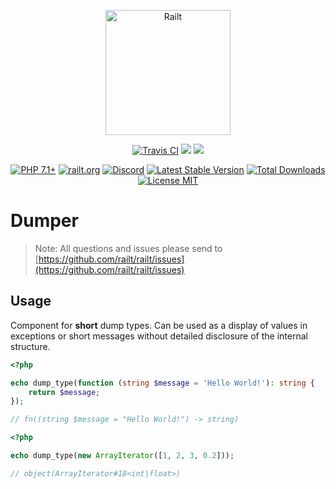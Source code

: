 <p align="center">
    <img src="https://railt.org/images/logo-dark.svg" width="200" alt="Railt" />
</p>
<p align="center">
    <a href="https://travis-ci.org/railt/dumper"><img src="https://travis-ci.org/railt/dumper.svg?branch=1.4.x" alt="Travis CI" /></a>
    <a href="https://codeclimate.com/github/railt/dumper/test_coverage"><img src="https://api.codeclimate.com/v1/badges/e22fba6228b1fa641e10/test_coverage" /></a>
    <a href="https://codeclimate.com/github/railt/dumper/maintainability"><img src="https://api.codeclimate.com/v1/badges/e22fba6228b1fa641e10/maintainability" /></a>
</p>
<p align="center">
    <a href="https://packagist.org/packages/railt/dumper"><img src="https://img.shields.io/badge/PHP-7.1+-6f4ca5.svg" alt="PHP 7.1+"></a>
    <a href="https://railt.org"><img src="https://img.shields.io/badge/official-site-6f4ca5.svg" alt="railt.org"></a>
    <a href="https://discord.gg/ND7SpD4"><img src="https://img.shields.io/badge/discord-chat-6f4ca5.svg" alt="Discord"></a>
    <a href="https://packagist.org/packages/railt/dumper"><img src="https://poser.pugx.org/railt/dumper/version" alt="Latest Stable Version"></a>
    <a href="https://packagist.org/packages/railt/dumper"><img src="https://poser.pugx.org/railt/dumper/downloads" alt="Total Downloads"></a>
    <a href="https://raw.githubusercontent.com/railt/dumper/1.4.x/LICENSE.md"><img src="https://poser.pugx.org/railt/dumper/license" alt="License MIT"></a>
</p>

# Dumper

> Note: All questions and issues please send 
to [https://github.com/railt/railt/issues](https://github.com/railt/railt/issues)

## Usage

Component for **short** dump types. Can be used as a display of values in exceptions 
or short messages without detailed disclosure of the internal structure.

```php
<?php

echo dump_type(function (string $message = 'Hello World!'): string {
    return $message;
});

// fn((string $message = "Hello World!") -> string)
```


```php
<?php

echo dump_type(new ArrayIterator([1, 2, 3, 0.2]));

// object(ArrayIterator#18<int|float>)
```
